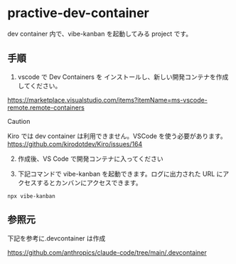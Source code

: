 # practive-dev-container

dev container 内で、vibe-kanban を起動してみる project です。

## 手順

1. vscode で Dev Containers を インストールし、新しい開発コンテナを作成してください。

https://marketplace.visualstudio.com/items?itemName=ms-vscode-remote.remote-containers

> [!CAUTION]
> Kiro では dev container は利用できません。VSCode を使う必要があります。
> https://github.com/kirodotdev/Kiro/issues/164

2. 作成後、VS Code で開発コンテナに入ってください

3. 下記コマンドで vibe-kanban を起動できます。ログに出力された URL にアクセスするとカンバンにアクセスできます。

```shell
npx vibe-kanban
```

## 参照元

下記を参考に.devcontainer は作成

https://github.com/anthropics/claude-code/tree/main/.devcontainer
